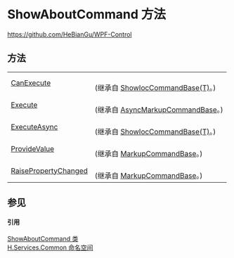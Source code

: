 # ShowAboutCommand 方法
https://github.com/HeBianGu/WPF-Control



## 方法
<table>
<tr>
<td><a href="7b91b2d5-e6f3-7878-be4d-bd8151e50916">CanExecute</a></td>
<td><br />(继承自 <a href="2ba12092-b8b6-ddbe-8ee3-eeef173e393d">ShowIocCommandBase(T)</a>。)</td></tr>
<tr>
<td><a href="d8d82d55-3ed5-ad8a-d0e2-52c43dfecebf">Execute</a></td>
<td><br />(继承自 <a href="3ea4fc84-fb37-4339-5623-ab8b803575c3">AsyncMarkupCommandBase</a>。)</td></tr>
<tr>
<td><a href="7ca4f22b-c86a-4781-660d-41b46eef991a">ExecuteAsync</a></td>
<td><br />(继承自 <a href="2ba12092-b8b6-ddbe-8ee3-eeef173e393d">ShowIocCommandBase(T)</a>。)</td></tr>
<tr>
<td><a href="0f88947c-5845-91d6-33fb-8345fb3df8ac">ProvideValue</a></td>
<td><br />(继承自 <a href="96511e58-0fc0-ad75-3062-def1728c0866">MarkupCommandBase</a>。)</td></tr>
<tr>
<td><a href="1e2f2501-f35c-bd75-d0dc-ecd53d8629c7">RaisePropertyChanged</a></td>
<td><br />(继承自 <a href="96511e58-0fc0-ad75-3062-def1728c0866">MarkupCommandBase</a>。)</td></tr>
</table>

## 参见


#### 引用
<a href="1e13dc14-bff8-d075-7ae1-b2e69e0da4d1">ShowAboutCommand 类</a>  
<a href="b9cdd84f-6623-a51a-f53b-465103ced202">H.Services.Common 命名空间</a>  
